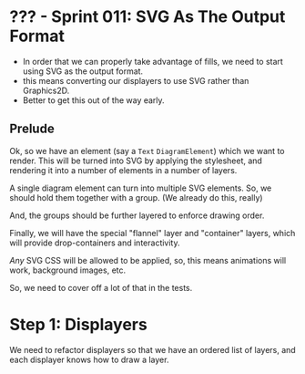 # ??? - Sprint 011:  SVG As The Output Format

- In order that we can properly take advantage of fills, we need to start using SVG as the output format.
- this means converting our displayers to use SVG rather than Graphics2D.  
- Better to get this out of the way early.

## Prelude

Ok, so we have an element (say a `Text` `DiagramElement`) which we want to render.   This will be turned into
SVG by applying the stylesheet, and rendering it into a number of elements in a number of layers.

A single diagram element can turn into multiple SVG elements.  So, we should hold them together 
with a group.  (We already do this, really)

And, the groups should be further layered to enforce drawing order.

Finally, we will have the special "flannel" layer and "container" layers, which will provide 
drop-containers and interactivity.  

*Any* SVG CSS will be allowed to be applied, so, this means animations will work, background images, etc.

So, we need to cover off a lot of that in the tests.

# Step 1: Displayers

We need to refactor displayers so that we have an ordered list of layers, and each displayer knows how
to draw a layer.  



